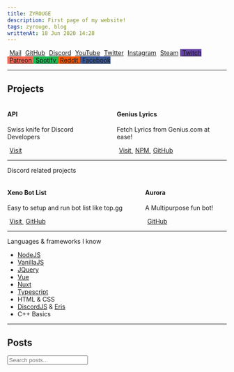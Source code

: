 ```yaml
---
title: ZYROUGE
description: First page of my website!
tags: zyrouge, blog
writtenAt: 18 Jun 2020 14:28
---
```


<div class="buttons is-centered">
    <a class="button is-light" href="mailto:me@zyrouge.gq"><i class="far fa-envelope" style="margin-right: 5px"></i> Mail</a>
    <a class="button is-dark" href="https://github.com/zyrouge"><i class="fab fa-github" style="margin-right: 5px"></i> GitHub</a>
    <a class="button is-link" href="/discord"><i class="fab fa-discord" style="margin-right: 5px"></i> Discord</a>
    <a class="button is-danger" href="/youtube"><i class="fab fa-youtube" style="margin-right: 5px"></i> YouTube</a>
    <a class="button is-primary" href="https://twitter.com/_zyrouge_"><i class="fab fa-twitter" style="margin-right: 5px"></i> Twitter</a>
    <a class="button is-info" href="https://instagram.com/_zyrouge_"><i class="fab fa-instagram" style="margin-right: 5px"></i> Instagram</a>
    <a class="button is-black" href="https://steamcommunity.com/id/_zyrouge_"><i class="fab fa-steam" style="margin-right: 5px"></i> Steam</a>
    <a class="button is-link" href="https://www.twitch.tv/zyrouge" style="background: #6441a5">
        <i class="fab fa-twitch" style="margin-right: 5px"></i> Twitch
    </a>
    <a class="button is-danger" href="/patreon" style="background: #f96854">
        <i class="fab fa-patreon" style="margin-right: 5px"></i> Patreon
    </a>
    <a
    class="button is-success"
    href="https://open.spotify.com/playlist/3RSl8EyfAO6kdpODN0jDfl?si=XgKkDqf0Rt6m9y2yERzEFA"
    style="background: #1db954">
        <i class="fab fa-spotify" style="margin-right: 5px"></i> Spotify
    </a>
    <a class="button is-danger" href="https://www.reddit.com/user/zyrouge" style="background: #FF5700">
        <i class="fab fa-reddit" style="margin-right: 5px"></i> Reddit
    </a>
    <a class="button is-link" href="https://www.facebook.com/zyrouge95" style="background: #3b5998">
        <i class="fab fa-facebook" style="margin-right: 5px"></i> Facebook
    </a>
</div>
<hr>

## Projects
<div class="showcase">
    <div class="columns">
        <div class="column is-half">
            <div class="box">
                <div class="content">
                    <h4 class="title is-3">API</h4>
                    <p class="subtitle is-6">Swiss knife for Discord Developers</p>
                    <a class="button is-danger" href="https://api.zyrouge.gq"><i class="fas fa-link" style="margin-right: 5px;"></i> Visit</a>
                </div>
            </div>
        </div>
        <div class="column is-half">
            <div class="box">
                <div class="content">
                    <h4 class="title is-3">Genius Lyrics</h4>
                    <p class="subtitle is-6">Fetch Lyrics from Genius.com at ease!</p>
                    <div class="buttons">
                        <a class="button is-warning" href="https://genius-lyrics.zyrouge.gq">
                            <i class="fas fa-link" style="margin-right: 5px;"></i> Visit
                        </a>
                        <a class="button is-danger" href="https://npmjs.com/genius-lyrics">
                            <i class="fab fa-npm" style="margin-right: 5px"></i> NPM
                        </a>
                        <a class="button is-dark" href="https://github.com/zyrouge/genius-lyrics">
                            <i class="fab fa-github" style="margin-right: 5px"></i> GitHub
                        </a>
                    </div>
                </div>
            </div>
        </div>
    </div>
    <hr>
    <p class="title is-3">Discord related projects</p>
    <div class="columns">
        <div class="column is-half">
            <div class="box">
                <div class="content">
                    <h4 class="title is-3">Xeno Bot List</h4>
                    <p class="subtitle is-6">Easy to setup and run bot list like top.gg</p>
                    <div class="buttons">
                        <a class="button is-info" href="https://botlist.zyrouge.gq">
                            <i class="fas fa-link" style="margin-right: 5px"></i> Visit
                        </a>
                        <a class="button is-dark" href="https://github.com/zyrouge/xeno-bot-list">
                            <i class="fab fa-github" style="margin-right: 5px"></i> GitHub
                        </a>
                    </div>
                </div>
            </div>
        </div>
        <div class="column is-half">
            <div class="box">
                <div class="content">
                    <h4 class="title is-3">Aurora</h4>
                    <p class="subtitle is-6">A Multipurpose fun bot!</p>
                    <div class="buttons">
                        <a class="button is-dark" href="https://github.com/zyrouge/aurora-bot">
                            <i class="fab fa-github" style="margin-right: 5px"></i> GitHub
                        </a>
                    </div>
                </div>
            </div>
        </div>
    </div>
    <hr>
    <p class="title is-3">Languages & frameworks I know</p>
    <div class="content">
        <ul>
            <li><a target="_blank" href="https://nodejs.org">NodeJS</a></li>
            <li><a target="_blank" href="http://vanilla-js.com/">VanillaJS</a></li>
            <li><a target="_blank" href="https://jquery.com/">JQuery</a></li>
            <li><a target="_blank" href="https://vuejs.org/">Vue</a></li>
            <li><a target="_blank" href="https://nuxtjs.org/">Nuxt</a></li>
            <li><a target="_blank" href="https://www.typescriptlang.org/">Typescript</a></li>
            <li>HTML & CSS</li>
            <li>
                <a target="_blank" href="https://discord.js.org">DiscordJS</a> & 
                <a target="_blank" href="https://abal.moe/Eris">Eris</a>
            </li>
            <li>C++ Basics</li>
        </ul>
    </div>
</div>
<hr>

## Posts
<div class="field">
    <p class="control has-icons-left">
        <input class="input" type="text" placeholder="Search posts..." id="recommendations-search">
        <span class="icon is-small is-left">
            <i class="fas fa-search"></i>
        </span>
    </p>
</div><br>
<div id="recommendations-box"></div>